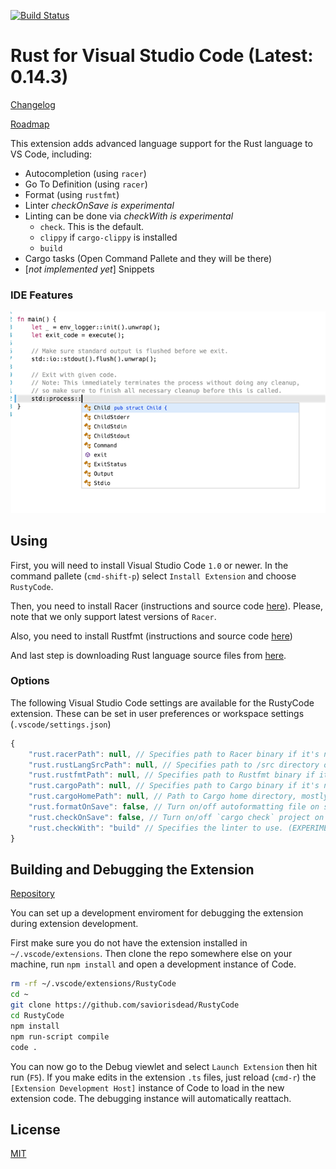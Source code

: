 [![Build Status](https://travis-ci.org/saviorisdead/RustyCode.svg)](https://travis-ci.org/saviorisdead/RustyCode)

# Rust for Visual Studio Code (Latest: 0.14.3)

[Changelog](CHANGELOG.md)

[Roadmap](ROADMAP.md)

This extension adds advanced language support for the Rust language to VS Code, including:

- Autocompletion (using `racer`)
- Go To Definition (using `racer`)
- Format (using `rustfmt`)
- Linter *checkOnSave is experimental*
- Linting can be done via  *checkWith is experimental*
	- `check`. This is the default.
	- `clippy` if `cargo-clippy` is installed
	- `build`
- Cargo tasks (Open Command Pallete and they will be there)
- [_not implemented yet_] Snippets


### IDE Features
![IDE](images/ide_features.png)

## Using

First, you will need to install Visual Studio Code `1.0` or newer. In the command pallete (`cmd-shift-p`) select `Install Extension` and choose `RustyCode`.

Then, you need to install Racer (instructions and source code [here](https://github.com/phildawes/racer)). Please, note that we only support latest versions of `Racer`.

Also, you need to install Rustfmt (instructions and source code [here](https://github.com/rust-lang-nursery/rustfmt))

And last step is downloading Rust language source files from [here](https://github.com/rust-lang/rust).

### Options

The following Visual Studio Code settings are available for the RustyCode extension. These can be set in user preferences or workspace settings (`.vscode/settings.json`)

```javascript
{
	"rust.racerPath": null, // Specifies path to Racer binary if it's not in PATH
	"rust.rustLangSrcPath": null, // Specifies path to /src directory of local copy of Rust sources
	"rust.rustfmtPath": null, // Specifies path to Rustfmt binary if it's not in PATH
	"rust.cargoPath": null, // Specifies path to Cargo binary if it's not in PATH
	"rust.cargoHomePath": null, // Path to Cargo home directory, mostly needed for racer. Needed only if using custom rust installation.
	"rust.formatOnSave": false, // Turn on/off autoformatting file on save (EXPERIMENTAL)
	"rust.checkOnSave": false, // Turn on/off `cargo check` project on save (EXPERIMENTAL)
	"rust.checkWith": "build" // Specifies the linter to use. (EXPERIMENTAL)
}
```

## Building and Debugging the Extension

[Repository](https://github.com/saviorisdead/RustyCode)

You can set up a development enviroment for debugging the extension during extension development.

First make sure you do not have the extension installed in `~/.vscode/extensions`. Then clone the repo somewhere else on your machine, run `npm install` and open a development instance of Code.

```bash
rm -rf ~/.vscode/extensions/RustyCode
cd ~
git clone https://github.com/saviorisdead/RustyCode
cd RustyCode
npm install
npm run-script compile
code .
```

You can now go to the Debug viewlet and select `Launch Extension` then hit run (`F5`).
If you make edits in the extension `.ts` files, just reload (`cmd-r`) the `[Extension Development Host]` instance of Code to load in the new extension code.  The debugging instance will automatically reattach.

## License
[MIT](LICENSE)
